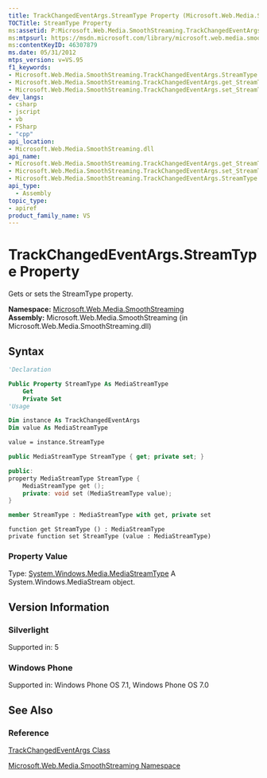 ```yaml
---
title: TrackChangedEventArgs.StreamType Property (Microsoft.Web.Media.SmoothStreaming)
TOCTitle: StreamType Property
ms:assetid: P:Microsoft.Web.Media.SmoothStreaming.TrackChangedEventArgs.StreamType
ms:mtpsurl: https://msdn.microsoft.com/library/microsoft.web.media.smoothstreaming.trackchangedeventargs.streamtype(v=VS.95)
ms:contentKeyID: 46307879
ms.date: 05/31/2012
mtps_version: v=VS.95
f1_keywords:
- Microsoft.Web.Media.SmoothStreaming.TrackChangedEventArgs.StreamType
- Microsoft.Web.Media.SmoothStreaming.TrackChangedEventArgs.get_StreamType
- Microsoft.Web.Media.SmoothStreaming.TrackChangedEventArgs.set_StreamType
dev_langs:
- csharp
- jscript
- vb
- FSharp
- "cpp"
api_location:
- Microsoft.Web.Media.SmoothStreaming.dll
api_name:
- Microsoft.Web.Media.SmoothStreaming.TrackChangedEventArgs.get_StreamType
- Microsoft.Web.Media.SmoothStreaming.TrackChangedEventArgs.set_StreamType
- Microsoft.Web.Media.SmoothStreaming.TrackChangedEventArgs.StreamType
api_type:
  - Assembly
topic_type:
- apiref
product_family_name: VS
---
```


# TrackChangedEventArgs.StreamType Property

Gets or sets the StreamType property.

**Namespace:**  [Microsoft.Web.Media.SmoothStreaming](microsoft-web-media-smoothstreaming-namespace_1.md)  
**Assembly:**  Microsoft.Web.Media.SmoothStreaming (in Microsoft.Web.Media.SmoothStreaming.dll)

## Syntax

```vb
'Declaration

Public Property StreamType As MediaStreamType
    Get
    Private Set
'Usage

Dim instance As TrackChangedEventArgs
Dim value As MediaStreamType

value = instance.StreamType
```

```csharp
public MediaStreamType StreamType { get; private set; }
```

```cpp
public:
property MediaStreamType StreamType {
    MediaStreamType get ();
    private: void set (MediaStreamType value);
}
```

``` fsharp
member StreamType : MediaStreamType with get, private set
```

```jscript
function get StreamType () : MediaStreamType
private function set StreamType (value : MediaStreamType)
```

### Property Value

Type: [System.Windows.Media.MediaStreamType](https://msdn.microsoft.com/library/cc672180\(v=vs.95\))  
A System.Windows.MediaStream object.

## Version Information

### Silverlight

Supported in: 5  

### Windows Phone

Supported in: Windows Phone OS 7.1, Windows Phone OS 7.0  

## See Also

### Reference

[TrackChangedEventArgs Class](trackchangedeventargs-class-microsoft-web-media-smoothstreaming_1.md)

[Microsoft.Web.Media.SmoothStreaming Namespace](microsoft-web-media-smoothstreaming-namespace_1.md)
